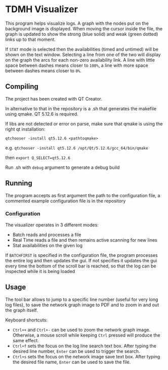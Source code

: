 # TDMH Visualizer

This program helps visualize logs. A graph with the nodes put on the background image is displayed. 
When moving the cursor inside the file, the graph is updated to show the strong (blue solid) and weak (green dotted) links up to that moment.

If `STAT` mode is selected then the availabilities (timed and untimed) will be shown on the text window. Selecting a line from one of the two will display on the graph the arcs for each non-zero availability link.
A line with little space between dashes means closer to `100%`, a line with more space between dashes means closer to `0%`.

## Compiling
The project has been created with QT Creator.

In alternative to that in the repository is a .sh that generates the makefile using qmake. QT 5.12.6 is required.

If libs are not detected or error on parse, make sure that qmake is using the right qt installation:

`qtchooser -install qt5.12.6 <pathtoqmake>`

e.g. `qtchooser -install qt5.12.6 /opt/Qt/5.12.6/gcc_64/bin/qmake`

then `export Q_SELECT=qt5.12.6`

Run .sh with `debug` argument to generate a debug build

## Running
The program accepts as first argument the path to the configuration file, a commented example configuration file is in the repository

### Configuration
The visualizer operates in 3 different modes: 
* Batch reads and processes a file
* Real Time reads a file and then remains active scanning for new lines
* Stat availabilities on the given log


If `BATCHFIRST` is specified in the configuration file, the program processes the entire log and then updates the gui. 
If not specifies it updates the gui every time the bottom of the scroll bar is reached, so that the log can be inspected while it is being loaded

## Usage
The tool bar allows to jump to a specific line number (useful for very long log files), to save the network graph image to PDF and to zoom in and out the graph itself.

Keyboard shortcuts:
* `Ctrl++` and `Ctrl+-` can be used to zoom the network graph image. Otherwise, a mouse scroll while keeping `Ctrl` pressed will produce the same effect.
* `Ctrl+f` sets the focus on the log line search text box. After typing the desired line number, `Enter` can be used to trigger the search.
* `Ctrl+s` sets the focus on the network image save text box. After typing the desired file name, `Enter` can be used to save the file.